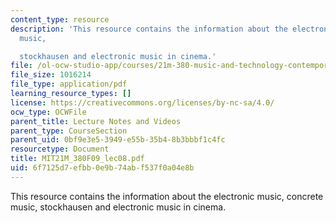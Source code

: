 ```yaml
---
content_type: resource
description: 'This resource contains the information about the electronic music, concrete
  music,

  stockhausen and electronic music in cinema.'
file: /ol-ocw-studio-app/courses/21m-380-music-and-technology-contemporary-history-and-aesthetics-fall-2009/6f7125d7efbb0e9b74abf537f0a04e8b_MIT21M_380F09_lec08.pdf
file_size: 1016214
file_type: application/pdf
learning_resource_types: []
license: https://creativecommons.org/licenses/by-nc-sa/4.0/
ocw_type: OCWFile
parent_title: Lecture Notes and Videos
parent_type: CourseSection
parent_uid: 0bf9e3e5-3949-e55b-35b4-8b3bbbf1c4fc
resourcetype: Document
title: MIT21M_380F09_lec08.pdf
uid: 6f7125d7-efbb-0e9b-74ab-f537f0a04e8b
---
```

This resource contains the information about the electronic music, concrete music,
stockhausen and electronic music in cinema.